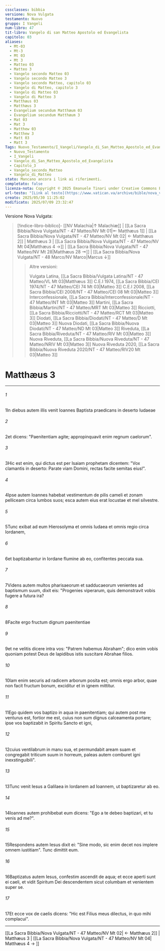 ```yaml
---
cssclasses: bibbia
versione: Nova Vulgata
testamento: Nuovo
gruppo: I Vangeli
num-libro: 47
tit-libro: Vangelo di san Matteo Apostolo ed Evangelista
capitolo: 03
aliases:
  - Mt-03
  - Mt-3
  - Mt 03
  - Mt 3
  - Matteo 03
  - Matteo 3
  - Vangelo secondo Matteo 03
  - Vangelo secondo Matteo 3
  - Vangelo secondo Matteo, capitolo 03
  - Vangelo di Matteo, capitolo 3
  - Vangelo di Matteo 03
  - Vangelo di Matteo 3
  - Matthæus 03
  - Matthæus 3
  - Evangelium secundum Matthæum 03
  - Evangelium secundum Matthæum 3
  - Mat 03
  - Mat 3
  - Matthew 03
  - Matthew 3
  - Matt 03
  - Matt 3
Tags: Nuovo_Testamento/I_Vangeli/Vangelo_di_San_Matteo_Apostolo_ed_Evangelista/Capitolo_3
  - Nuovo_Testamento
  - I_Vangeli
  - Vangelo_di_San_Matteo_Apostolo_ed_Evangelista
  - Capitolo_3
  - Vangelo_secondo_Matteo
  - Vangelo_di_Matteo
stato: Mancano ancora i link ai riferimenti.
completato: false
licenza-nota: Copyright © 2025 Emanuele Tinari under Creative Commons BY-NC-SA 4.0 https://creativecommons.org/licenses/by-nc-sa/4.0/
url-testo: "[Link al testo](https://www.vatican.va/archive/bible/nova_vulgata/documents/nova-vulgata_nt_evang-matthaeum_lt.html)"
creato: 2025/05/30 11:25:02
modificato: 2025/07/09 23:32:47
---
```


Versione Nova Vulgata:
> [!indice-libro-biblico]- [[NV Malachia|↑ Malachiæ]] | [[La Sacra Bibbia/Nova Vulgata/NT - 47 Matteo/NV Mt 01|⇤ Matthæus 1]] | [[La Sacra Bibbia/Nova Vulgata/NT - 47 Matteo/NV Mt 02| ← Matthæus 2]] | Matthæus 3 | [[La Sacra Bibbia/Nova Vulgata/NT - 47 Matteo/NV Mt 04|Matthæus 4 →]] | [[La Sacra Bibbia/Nova Vulgata/NT - 47 Matteo/NV Mt 28|Matthæus 28 ⇥]] | [[La Sacra Bibbia/Nova Vulgata/NT - 48 Marco/NV Marco|Marcus  ↓]]
>> <span class="verde">Altre versioni:</span>
>>
>> Vulgata Latina, [[La Sacra Bibbia/Vulgata Latina/NT - 47 Matteo/VL Mt 03|Matthæus 3]]
>> C.E.I 1974, [[La Sacra Bibbia/CEI 1974/NT - 47 Matteo/CEI 74 Mt 03|Matteo 3]]
>> C.E.I 2008, [[La Sacra Bibbia/CEI 2008/NT - 47 Matteo/CEI 08 Mt 03|Matteo 3]]
>> Interconfessionale, [[La Sacra Bibbia/Interconfessionale/NT - 47 Matteo/INT Mt 03|Matteo 3]]
>> Martini, [[La Sacra Bibbia/Martini/NT - 47 Matteo/MRT Mt 03|Matteo 3]]
>> Ricciotti, [[La Sacra Bibbia/Ricciotti/NT - 47 Matteo/RCT Mt 03|Matteo 3]]
>> Diodati, [[La Sacra Bibbia/Diodati/NT - 47 Matteo/D Mt 03|Matteo 3]]
>> Nuova Diodati, [[La Sacra Bibbia/Nuova Diodati/NT - 47 Matteo/ND Mt 03|Matteo 3]]
>> Riveduta, [[La Sacra Bibbia/Riveduta/NT - 47 Matteo/RIV Mt 03|Matteo 3]]
>> Nuova Riveduta, [[La Sacra Bibbia/Nuova Riveduta/NT - 47 Matteo/NRIV Mt 03|Matteo 3]]
>> Nuova Riveduta 2020, [[La Sacra Bibbia/Nuova Riveduta 2020/NT - 47 Matteo/RIV20 Mt 03|Matteo 3]]

# Matthæus 3

***

###### 1
<span class=vrs>1</span>In diebus autem illis venit Ioannes Baptista praedicans in deserto Iudaeae
###### 2
<span class=vrs>2</span>et dicens: "Paenitentiam agite; appropinquavit enim regnum caelorum".
###### 3
<span class=vrs>3</span>Hic est enim, qui dictus est per Isaiam prophetam dicentem: "Vox clamantis in deserto: Parate viam Domini, rectas facite semitas eius!".
###### 4
<span class=vrs>4</span>Ipse autem Ioannes habebat vestimentum de pilis cameli et zonam pelliceam circa lumbos suos; esca autem eius erat locustae et mel silvestre.
###### 5
<span class=vrs>5</span>Tunc exibat ad eum Hierosolyma et omnis Iudaea et omnis regio circa Iordanem,
###### 6
<span class=vrs>6</span>et baptizabantur in Iordane flumine ab eo, confitentes peccata sua.
###### 7
<span class=vrs>7</span>Videns autem multos pharisaeorum et sadducaeorum venientes ad baptismum suum, dixit eis: "Progenies viperarum, quis demonstravit vobis fugere a futura ira?
###### 8
<span class=vrs>8</span>Facite ergo fructum dignum paenitentiae
###### 9
<span class=vrs>9</span>et ne velitis dicere intra vos: "Patrem habemus Abraham"; dico enim vobis quoniam potest Deus de lapidibus istis suscitare Abrahae filios.
###### 10
<span class=vrs>10</span>Iam enim securis ad radicem arborum posita est; omnis ergo arbor, quae non facit fructum bonum, exciditur et in ignem mittitur.
###### 11
<span class=vrs>11</span>Ego quidem vos baptizo in aqua in paenitentiam; qui autem post me venturus est, fortior me est, cuius non sum dignus calceamenta portare; ipse vos baptizabit in Spiritu Sancto et igni,
###### 12
<span class=vrs>12</span>cuius ventilabrum in manu sua, et permundabit aream suam et congregabit triticum suum in horreum, paleas autem comburet igni inexstinguibili".
###### 13
<span class=vrs>13</span>Tunc venit Iesus a Galilaea in Iordanem ad Ioannem, ut baptizaretur ab eo.
###### 14
<span class=vrs>14</span>Ioannes autem prohibebat eum dicens: "Ego a te debeo baptizari, et tu venis ad me?".
###### 15
<span class=vrs>15</span>Respondens autem Iesus dixit ei: "Sine modo, sic enim decet nos implere omnem iustitiam". Tunc dimittit eum.
###### 16
<span class=vrs>16</span>Baptizatus autem Iesus, confestim ascendit de aqua; et ecce aperti sunt ei caeli, et vidit Spiritum Dei descendentem sicut columbam et venientem super se.
###### 17
<span class=vrs>17</span>Et ecce vox de caelis dicens: "Hic est Filius meus dilectus, in quo
mihi complacui".

***

[[La Sacra Bibbia/Nova Vulgata/NT - 47 Matteo/NV Mt 02| ← Matthæus 2]] | Matthæus 3 | [[La Sacra Bibbia/Nova Vulgata/NT - 47 Matteo/NV Mt 04| Matthæus 4 → ]]